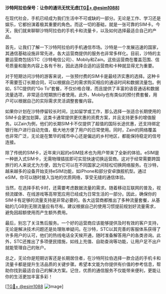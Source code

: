 **沙特阿拉伯保号：让你的通讯无忧无虑[[TG💪+ @esim1088](https://t.me/s/esim1088)]**

在现代社会，手机已经成为我们生活中不可或缺的一部分。无论是工作、学习还是娱乐，它都扮演着极其重要的角色。而这一切的基础，就是一张可靠的SIM卡。今天，我们就来聊聊沙特阿拉伯的手机卡和流量卡，以及如何选择最适合自己的产品。

首先，让我们了解一下沙特阿拉伯的手机通信市场。沙特是一个发展迅速的国家，其通信基础设施非常先进，各大运营商提供的服务也非常多样化。目前，沙特的主要运营商包括STC（沙特电信公司）、Mobily和Zain。这些运营商在覆盖范围、信号质量和服务内容上各有千秋，因此选择合适的运营商和卡种就显得尤为重要。

对于短期访问沙特的游客来说，一张预付费的SIM卡是最经济实惠的选择。这种卡不需要签订长期合同，可以根据自己的需求购买相应的通话时间和数据流量包。例如，STC提供的“Go To”套餐，不仅价格合理，而且提供了丰富的语音通话和数据流量选项，非常适合短期旅行者使用。此外，Mobily也有类似的预付费套餐，用户可以根据自己的实际需求灵活调整套餐内容。

如果你计划在沙特停留较长时间，比如留学或工作，那么选择一张适合长期使用的SIM卡会更加划算。这类卡通常提供更优惠的资费方案，并且支持更多的增值服务。以Zain为例，他们的长期SIM卡不仅提供了超值的国际长途优惠，还支持绑定银行账户进行自动充值，极大地方便了用户的日常使用。同时，Zain的网络覆盖也非常广泛，无论是在繁华的城市中心还是偏远的乡村地区，都能保持稳定的信号连接。

除了传统的SIM卡，近年来兴起的eSIM技术也为用户带来了全新的体验。eSIM是一种嵌入式SIM卡，无需物理插拔即可实现快速切换运营商。这对于经常需要跨国旅行的人来说尤为方便，因为它可以在不同国家之间轻松切换网络服务。在沙特，越来越多的设备开始支持eSIM功能，如iPhone和部分安卓旗舰机型。通过eSIM，你可以随时接入当地的优质网络，享受无缝的通信体验。

当然，在选择手机卡时，还需要考虑数据流量的需求。随着移动互联网的普及，视频流媒体、在线游戏等高带宽应用已经成为日常生活的一部分。因此，确保你的SIM卡有足够的流量支持是非常必要的。各大运营商都推出了多种流量套餐，从基础的几GB到无限流量应有尽有。建议根据自己的使用习惯提前规划好流量需求，避免因超额使用而产生额外费用。

最后，别忘了关注售后服务。一个好的运营商应该能够提供及时有效的客户支持，无论是解决技术问题还是处理账单疑问。在沙特，STC以其完善的客服体系获得了许多用户的认可，他们的热线电话全天候开通，随时准备解答用户的各类咨询。此外，STC还推出了多项便民措施，如线上充值、自助查询等功能，让用户足不出户就能管理自己的账户。

总之，无论你是短期访客还是长期居住者，在沙特阿拉伯选择一款合适的手机卡和流量卡都是提升生活品质的关键步骤。希望本文能为你提供有价值的参考信息，帮助你找到最适合自己的解决方案。记住，优质的通信服务不仅能带来便利，更能让你的生活更加丰富多彩！

[[TG💪+ @esim1088](https://t.me/s/esim1088) ![Image](https://i.postimg.cc/4NQfJmqS/Snipaste-2025-05-13-00-14-12.png)]